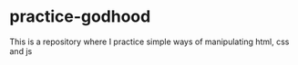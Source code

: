 # practice-godhood
This is a repository where I practice simple ways of manipulating html, css and js
